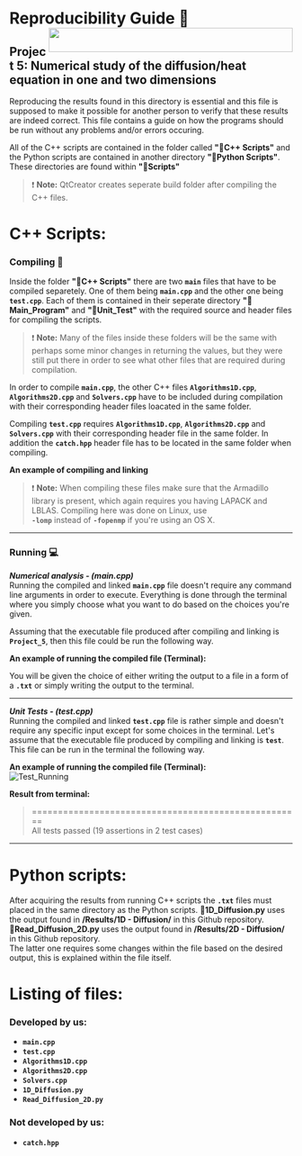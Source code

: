 # Reproducibility Guide :closed_book: <img align ="right" width="434" height="43" src="https://user-images.githubusercontent.com/54407312/68308291-e97ed600-00ac-11ea-829f-992cf0c9a1eb.gif">

## Project 5: Numerical study of the diffusion/heat equation in one and two dimensions

Reproducing the results found in this directory is essential and this file is supposed
to make it possible for another person to verify that these results are indeed correct.
This file contains a guide on how the programs should be run without any problems and/or errors occuring.

All of the C++ scripts are contained in the folder called **":file_folder:C++ Scripts"** and the Python scripts are contained in another directory **":file_folder:Python Scripts"**. These directories are found within  **":file_folder:Scripts"**

> :exclamation: **Note:** QtCreator creates seperate build folder after compiling the C++ files. 

# C++ Scripts:
### Compiling :link:

Inside the folder **":file_folder:C++ Scripts"** there are two **``main``** files that have to be compiled separetely. One of them being 
**``main.cpp``** and the other one being **``test.cpp``**. Each of them is contained in their seperate directory 
**":file_folder:Main_Program"** and **":file_folder:Unit_Test"** with the required source and header files for compiling the scripts.

> :exclamation: **Note:** Many of the files inside these folders will be the same with perhaps some minor changes in returning the
values, but they were still put there in order to see what other files that are required during compilation.

In order to compile **``main.cpp``**, the other C++ files **``Algorithms1D.cpp``**, **``Algorithms2D.cpp``** and **``Solvers.cpp``** have
to be included during compilation with their corresponding header files loacated in the same folder.

Compiling **``test.cpp``** requires **``Algorithms1D.cpp``**, **``Algorithms2D.cpp``** and **``Solvers.cpp``** with their corresponding 
header file in the same folder. In addition the **``catch.hpp``** header file has to be located in the same folder when compiling.

**An example of compiling and linking**

> :exclamation: **Note:** When compiling these files make sure that the Armadillo library is present, which again requires you 
having LAPACK and LBLAS. Compiling here was done on Linux, use <br/> **``-lomp``** instead of **``-fopenmp``** if you're using an OS X.

___

### Running :computer:   
***Numerical analysis - (main.cpp)***  
Running the compiled and linked **``main.cpp``** file doesn't require any command line arguments in order to execute. Everything is
done through the terminal where you simply choose what you want to do based on the choices you're given.  

Assuming that the executable file produced after compiling and linking is **``Project_5``**, then this file could be run the
following way.  

**An example of running the compiled file (Terminal):** 

You will be given the choice of either writing the output to a file in a form of a **``.txt``** or simply writing the 
output to the terminal.

___

***Unit Tests - (test.cpp)***  
Running the compiled and linked **``test.cpp``** file is rather simple and doesn't require any specific input except for some choices
in the terminal. Let's assume that the executable file produced by compiling and linking is **``test``**. This file can be run in the 
terminal the following way.

**An example of running the compiled file (Terminal):**  
![Test_Running](https://user-images.githubusercontent.com/54407312/67162027-91339e80-f360-11e9-948c-8c99f60bb6ee.png)

**Result from terminal:**  
> ====================================================  
> All tests passed (19 assertions in 2 test cases)

___

# Python scripts:  
After acquiring the results from running C++ scripts the **``.txt``**  files must placed in the same directory as the Python scripts. 
**:page_facing_up:1D_Diffusion.py** uses the output found in **/Results/1D - Diffusion/** in this Github repository.<br/> 
**:page_facing_up:Read_Diffusion_2D.py** uses the output found in **/Results/2D - Diffusion/** in this Github repository.<br/> 
The latter one requires some changes within the file based on the desired output, this is explained within the file itself.

# Listing of files: 
### Developed by us:
* **``main.cpp``**
* **``test.cpp``**
* **``Algorithms1D.cpp``**
* **``Algorithms2D.cpp``**
* **``Solvers.cpp``**
* **``1D_Diffusion.py``**
* **``Read_Diffusion_2D.py``**

### Not developed by us:
* **``catch.hpp``**

